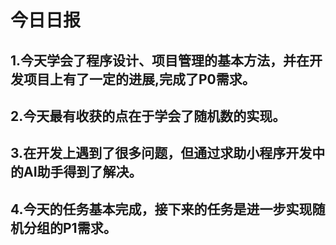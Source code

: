 # 今日日报
## 1.今天学会了程序设计、项目管理的基本方法，并在开发项目上有了一定的进展,完成了P0需求。
## 2.今天最有收获的点在于学会了随机数的实现。
## 3.在开发上遇到了很多问题，但通过求助小程序开发中的AI助手得到了解决。
## 4.今天的任务基本完成，接下来的任务是进一步实现随机分组的P1需求。
